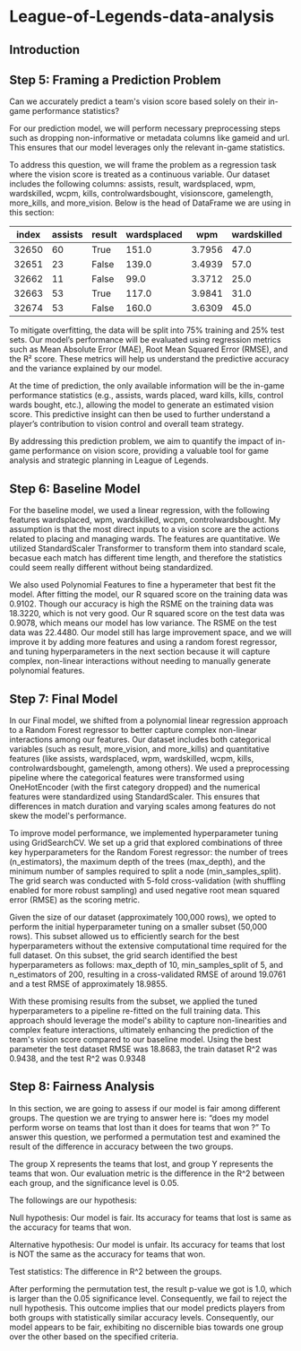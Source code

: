 # League-of-Legends-data-analysis

## Introduction


## Step 5: Framing a Prediction Problem
Can we accurately predict a team's vision score based solely on their in-game performance statistics?

For our prediction model, we will perform necessary preprocessing steps such as dropping non-informative or metadata columns like gameid and url. This ensures that our model leverages only the relevant in-game statistics.

To address this question, we will frame the problem as a regression task where the vision score is treated as a continuous variable. Our dataset includes the following columns:
assists, result, wardsplaced, wpm, wardskilled, wcpm, kills, controlwardsbought, visionscore, gamelength, more_kills, and more_vision.
Below is the head of DataFrame we are using in this section:

| index | assists | result | wardsplaced |   wpm  | wardskilled |  wcpm  | kills | controlwardsbought | visionscore | gamelength | more_vision | more_kills |
|-------|---------|--------|-------------|--------|-------------|--------|-------|--------------------|-------------|------------|-------------|------------|
| 32650 | 60      | True   | 151.0       | 3.7956 | 47.0        | 1.1814 | 21    | 31.0               | 304.0       | 2387       | False       | True       |
| 32651 | 23      | False  | 139.0       | 3.4939 | 57.0        | 1.4328 | 13    | 35.0               | 359.0       | 2387       | True        | False      |
| 32662 | 11      | False  | 99.0        | 3.3712 | 25.0        | 0.8513 | 9     | 23.0               | 188.0       | 1762       | False       | False      |
| 32663 | 53      | True   | 117.0       | 3.9841 | 31.0        | 1.0556 | 24    | 29.0               | 254.0       | 1762       | True        | True       |
| 32674 | 53      | False  | 160.0       | 3.6309 | 45.0        | 1.0212 | 24    | 50.0               | 313.0       | 2644       | False       | True       |


To mitigate overfitting, the data will be split into 75% training and 25% test sets. Our model’s performance will be evaluated using regression metrics such as Mean Absolute Error (MAE), Root Mean Squared Error (RMSE), and the R² score. These metrics will help us understand the predictive accuracy and the variance explained by our model.

At the time of prediction, the only available information will be the in-game performance statistics (e.g., assists, wards placed, ward kills, kills, control wards bought, etc.), allowing the model to generate an estimated vision score. This predictive insight can then be used to further understand a player’s contribution to vision control and overall team strategy.

By addressing this prediction problem, we aim to quantify the impact of in-game performance on vision score, providing a valuable tool for game analysis and strategic planning in League of Legends.

## Step 6: Baseline Model
For the baseline model, we used a linear regression, with the following features wardsplaced, wpm, wardskilled, wcpm, controlwardsbought. My assumption is that the most direct inputs to a vision score are the actions related to placing and managing wards. The features are quantitative. We utilized StandardScaler Transformer to transform them into standard scale, becasue each match has different time length, and therefore the statistics could seem really different without being standardized. 

We also used Polynomial Features to fine a hyperameter that best fit the model. After fitting the model, our R squared score on the training data was 0.9102. Though our accuracy is high the RSME on the training data was 18.3220, which is not very good. Our R squared score on the test data was 0.9078, which means our model has low variance. The RSME on the test data was 22.4480. Our model still has large improvement space, and we will improve it by adding more features and using a random forest regressor, and tuning hyperparameters in the next section because it will capture complex, non-linear interactions without needing to manually generate polynomial features.


## Step 7: Final Model
In our Final model, we shifted from a polynomial linear regression approach to a Random Forest regressor to better capture complex non-linear interactions among our features. Our dataset includes both categorical variables (such as result, more_vision, and more_kills) and quantitative features (like assists, wardsplaced, wpm, wardskilled, wcpm, kills, controlwardsbought, gamelength, among others). We used a preprocessing pipeline where the categorical features were transformed using OneHotEncoder (with the first category dropped) and the numerical features were standardized using StandardScaler. This ensures that differences in match duration and varying scales among features do not skew the model's performance.

To improve model performance, we implemented hyperparameter tuning using GridSearchCV. We set up a grid that explored combinations of three key hyperparameters for the Random Forest regressor: the number of trees (n_estimators), the maximum depth of the trees (max_depth), and the minimum number of samples required to split a node (min_samples_split). The grid search was conducted with 5-fold cross-validation (with shuffling enabled for more robust sampling) and used negative root mean squared error (RMSE) as the scoring metric.

Given the size of our dataset (approximately 100,000 rows), we opted to perform the initial hyperparameter tuning on a smaller subset (50,000 rows). This subset allowed us to efficiently search for the best hyperparameters without the extensive computational time required for the full dataset. On this subset, the grid search identified the best hyperparameters as follows: max_depth of 10, min_samples_split of 5, and n_estimators of 200, resulting in a cross-validated RMSE of around 19.0761 and a test RMSE of approximately 18.9855.

With these promising results from the subset, we applied the tuned hyperparameters to a pipeline re-fitted on the full training data. This approach should leverage the model's ability to capture non-linearities and complex feature interactions, ultimately enhancing the prediction of the team's vision score compared to our baseline model. Using the best parameter the test dataset RMSE was 18.8683, the train dataset R^2 was 0.9438, and the test R^2 was 0.9348


## Step 8: Fairness Analysis
In this section, we are going to assess if our model is fair among different groups. The question we are trying to answer here is: “does my model perform worse on teams that lost than it does for teams that won ?” To answer this question, we performed a permutation test and examined the result of the difference in accuracy between the two groups.

The group X represents the teams that lost, and group Y represents the teams that won. Our evaluation metric is the difference in the R^2 between each group, and the significance level is 0.05.

The followings are our hypothesis:

Null hypothesis: Our model is fair. Its accuracy for teams that lost is same as the accuracy for teams that won.

Alternative hypothesis: Our model is unfair. Its accuracy for teams that lost is NOT the same as the accuracy for teams that won.

Test statistics: The difference in R^2 between the groups.

After performing the permutation test, the result p-value we got is 1.0, which is larger than the 0.05 significance level. Consequently, we fail to reject the null hypothesis. This outcome implies that our model predicts players from both groups with statistically similar accuracy levels. Consequently, our model appears to be fair, exhibiting no discernible bias towards one group over the other based on the specified criteria.

